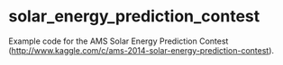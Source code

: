 solar_energy_prediction_contest
===============================

Example code for the AMS Solar Energy Prediction Contest (http://www.kaggle.com/c/ams-2014-solar-energy-prediction-contest).
